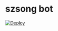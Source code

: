 # szsong bot

[![Deploy](https://www.herokucdn.com/deploy/button.svg)](https://heroku.com/deploy?template=https://github.com/youtubeslgeekshow/sz-song-bot)
